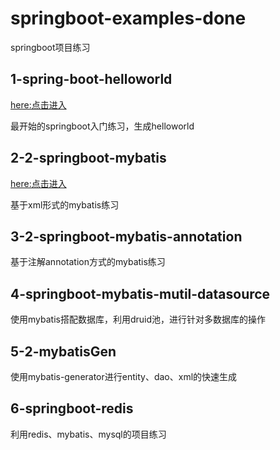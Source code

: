 # springboot-examples-done
springboot项目练习

## 1-spring-boot-helloworld
[here:点击进入](https://github.com/liuxianzhishou/springboot-examples-done/tree/main/spring-boot-helloWorld)<br/>


最开始的springboot入门练习，生成helloworld

## 2-2-springboot-mybatis
[here:点击进入](https://github.com/liuxianzhishou/springboot-examples-done/tree/main/2-springboot-mybatis)<br/>


基于xml形式的mybatis练习

## 3-2-springboot-mybatis-annotation
基于注解annotation方式的mybatis练习

## 4-springboot-mybatis-mutil-datasource
使用mybatis搭配数据库，利用druid池，进行针对多数据库的操作

## 5-2-mybatisGen
使用mybatis-generator进行entity、dao、xml的快速生成

## 6-springboot-redis
利用redis、mybatis、mysql的项目练习


